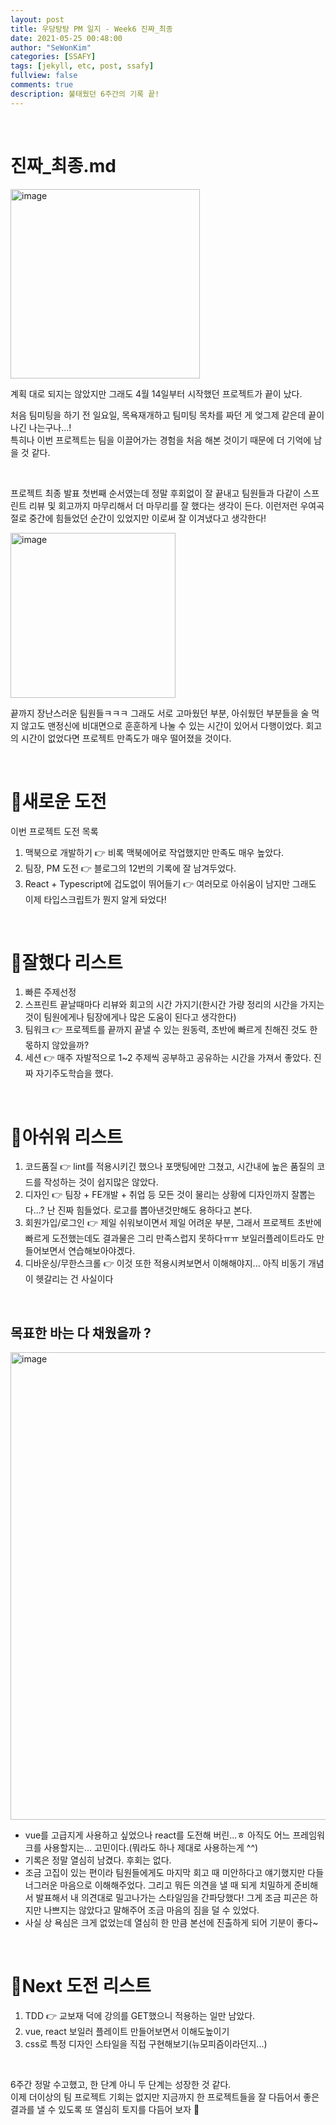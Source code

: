 ```yaml
---
layout: post
title: 우당탕탕 PM 일지 - Week6 진짜_최종
date: 2021-05-25 00:48:00
author: "SeWonKim"
categories: [SSAFY]
tags: [jekyll, etc, post, ssafy]
fullview: false
comments: true
description: 불태웠던 6주간의 기록 끝!
---
```


&nbsp;

# 진짜_최종.md

<img width="303" alt="image" src="https://user-images.githubusercontent.com/30452963/119373202-217f5580-bcf3-11eb-835d-c20e9e6102da.png">

계획 대로 되지는 않았지만 그래도 4월 14일부터 시작했던 프로젝트가 끝이 났다.

처음 팀미팅을 하기 전 일요일, 목욕재개하고 팀미팅 목차를 짜던 게 엊그제 같은데 끝이 나긴 나는구나...!      
특히나 이번 프로젝트는 팀을 이끌어가는 경험을 처음 해본 것이기 때문에 더 기억에 남을 것 같다.


&nbsp;

프로젝트 최종 발표 첫번째 순서였는데 정말 후회없이 잘 끝내고 팀원들과 다같이 스프린트 리뷰 및 회고까지 마무리해서 더 마무리를 잘 했다는 생각이 든다. 이런저런 우여곡절로 중간에 힘들었던 순간이 있었지만 이로써 잘 이겨냈다고 생각한다!

<img width="264" alt="image" src="https://user-images.githubusercontent.com/30452963/119374579-b33b9280-bcf4-11eb-84f3-9ccbb2af0641.png">

끝까지 장난스러운 팀원들ㅋㅋㅋ 그래도 서로 고마웠던 부분, 아쉬웠던 부분들을 술 먹지 않고도 맨정신에 비대면으로 훈훈하게 나눌 수 있는 시간이 있어서 다행이었다. 회고의 시간이 없었다면 프로젝트 만족도가 매우 떨어졌을 것이다.

&nbsp;
&nbsp;

# 🚀새로운 도전 

이번 프로젝트 도전 목록

1. 맥북으로 개발하기 👉 비록 맥북에어로 작업했지만 만족도 매우 높았다.
2. 팀장, PM 도전 👉 블로그의 12번의 기록에 잘 남겨두었다. 
3. React + Typescript에 겁도없이 뛰어들기 👉 여러모로 아쉬움이 남지만 그래도 이제 타입스크립트가 뭔지 알게 돠었다!


&nbsp;
&nbsp;

# 🎠잘했다 리스트

1. 빠른 주제선정
2. 스프린트 끝날때마다 리뷰와 회고의 시간 가지기(한시간 가량 정리의 시간을 가지는 것이 팀원에게나 팀장에게나 많은 도움이 된다고 생각한다)
3. 팀워크 👉 프로젝트를 끝까지 끝낼 수 있는 원동력, 초반에 빠르게 친해진 것도 한 몫하지 않았을까?
4. 세션 👉 매주 자발적으로 1~2 주제씩 공부하고 공유하는 시간을 가져서 좋았다. 진짜 자기주도학습을 했다.



&nbsp;
&nbsp;

# 🗿아쉬워 리스트

1. 코드품질 👉 lint를 적용시키긴 했으나 포맷팅에만 그쳤고, 시간내에 높은 품질의 코드를 작성하는 것이 쉽지많은 않았다.
2. 디자인 👉 팀장 + FE개발 + 취업 등 모든 것이 물리는 상황에 디자인까지 잘뽑는다...? 난 진짜 힘들었다. 로고를 뽑아낸것만해도 용하다고 본다.
3. 회원가입/로그인 👉 제일 쉬워보이면서 제일 어려운 부분, 그래서 프로젝트 초반에 빠르게 도전했는데도 결과물은 그리 만족스럽지 못하다ㅠㅠ 보일러플레이트라도 만들어보면서 연습해보아야겠다.
4. 디바운싱/무한스크롤 👉 이것 또한 적용시켜보면서 이해해야지... 아직 비동기 개념이 헷갈리는 건 사실이다

&nbsp;
&nbsp;

## 목표한 바는 다 채웠을까 ?

<img width="748" alt="image" src="https://user-images.githubusercontent.com/30452963/119376464-eed75c00-bcf6-11eb-8f4d-53e8082aff58.png">

- vue를 고급지게 사용하고 싶었으나 react를 도전해 버린...ㅎ 아직도 어느 프레임워크를 사용할지는... 고민이다.(뭐라도 하나 제대로 사용하는게 ^^)
- 기록은 정말 열심히 남겼다. 후회는 없다.
- 조금 고집이 있는 편이라 팀원들에게도 마지막 회고 때 미안하다고 얘기했지만 다들 너그러운 마음으로 이해해주었다. 그리고 뭐든 의견을 낼 때 되게 치밀하게 준비해서 발표해서 내 의견대로 밀고나가는 스타일임을 간파당했다! 그게 조금 피곤은 하지만 나쁘지는 않았다고 말해주어 조금 마음의 짐을 덜 수 있었다.
- 사실 상 욕심은 크게 없었는데 열심히 한 만큼 본선에 진출하게 되어 기분이 좋다~
  
&nbsp;
&nbsp;

# 🗽Next 도전 리스트

1. TDD 👉 교보재 덕에 강의를 GET했으니 적용하는 일만 남았다.
2. vue, react 보일러 플레이트 만들어보면서 이해도높이기
3. css로 특정 디자인 스타일을 직접 구현해보기(뉴모피즘이라던지...)

&nbsp;

6주간 정말 수고했고, 한 단계 아니 두 단계는 성장한 것 같다.        
이제 더이상의 팀 프로젝트 기회는 없지만 지금까지 한 프로젝트들을 잘 다듬어서 좋은 결과를 낼 수 있도록 또 열심히 토지를 다듬어 보자 🌱

&nbsp;
&nbsp;
